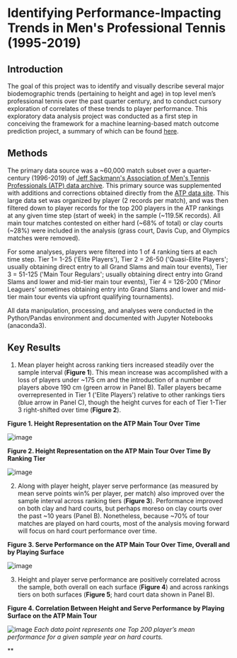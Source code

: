 # Identifying Performance-Impacting Trends in Men's Professional Tennis (1995-2019)
## Introduction
The goal of this project was to identify and visually describe several major biodemographic trends (pertaining to height and age) in top level men’s professional tennis over the past quarter century, and to conduct cursory exploration of correlates of these trends to player performance. This exploratory data analysis project was conducted as a first step in conceiving the framework for a machine learning-based match outcome prediction project, a summary of which can be found [here](https://github.com/ursus-maritimus-714/Mens-Tennis-Prediction#readme).

## Methods
The primary data source was a ~60,000 match subset over a quarter-century (1996-2019) of [Jeff Sackmann's Association of Men's Tennis Professionals (ATP) data archive](https://github.com/JeffSackmann/tennis_atp). This primary source was supplemented with additions and corrections obtained directly from the [ATP data site](https://www.atptour.com/en/scores/results-archive). This large data set was organized by player (2 records per match), and was then filtered down to player records for the top 200 players in the ATP rankings at any given time step (start of week) in the sample (~119.5K records). All main tour matches contested on either hard (~68% of total) or clay courts (~28%) were included in the analysis (grass court, Davis Cup, and Olympics matches were removed). 

For some analyses, players were filtered into 1 of 4 ranking tiers at each time step. Tier 1= 1-25 ('Elite Players'), Tier 2 = 26-50 ('Quasi-Elite Players'; usually obtaining direct entry to all Grand Slams and main tour events), Tier 3 = 51-125 ('Main Tour Regulars'; usually obtaining direct entry into Grand Slams and lower and mid-tier main tour events), Tier 4 = 126-200 ('Minor Leaguers' sometimes obtaining entry into Grand Slams and lower and mid-tier main tour events via upfront qualifying tournaments).    

All data manipulation, processing, and analyses were conducted in the Python/Pandas environment and documented with Jupyter Notebooks (anaconda3).

## Key Results

1) Mean player height across ranking tiers increased steadily over the sample interval (**Figure 1**). This mean increase was accomplished with a loss of players under ~175 cm and the introduction of a number of players above 190 cm (green arrow in Panel B). 
Taller players became overrepresented in Tier 1 ('Elite Players') relative to other rankings tiers (blue arrow in Panel C), though the height curves for each of Tier 1-Tier 3 right-shifted over time (**Figure 2**).

**Figure 1. Height Representation on the ATP Main Tour Over Time**

![image](https://github.com/ursus-maritimus-714/Trends-In-Mens-Tennis/assets/90933302/11acb8ca-6837-4930-acd5-aa10b13486c7)

**Figure 2. Height Representation on the ATP Main Tour Over Time By Ranking Tier**

![image](https://github.com/ursus-maritimus-714/Trends-In-Mens-Tennis/assets/90933302/d0e9aa50-f212-4b8b-ba48-dd214b01ade7)

2) Along with player height, player serve performance (as measured by mean serve points win% per player, per match) also improved over the sample interval across ranking tiers (**Figure 3**). Performance improved on both clay and hard courts, but perhaps moreso on clay courts over the past ~10 years (Panel B). Nonetheless, because ~70% of tour matches are played on hard courts, most of the analysis moving forward will focus on hard court performance over time.

**Figure 3. Serve Performance on the ATP Main Tour Over Time, Overall and by Playing Surface**

![image](https://github.com/ursus-maritimus-714/Trends-In-Mens-Tennis/assets/90933302/ba8c52e2-2aee-474c-b91d-d748c7ed228d)

3) Height and player serve performance are positively correlated across the sample, both overall on each surface (**Figure 4**) and across rankings tiers on both surfaces (**Figure 5**; hard court data shown in Panel B).

**Figure 4. Correlation Between Height and Serve Performance by Playing Surface on the ATP Main Tour**

![image](https://github.com/ursus-maritimus-714/Trends-In-Mens-Tennis/assets/90933302/95046b5a-deaf-404b-9f63-6df4d5f139f5)
*Each data point represents one Top 200 player’s mean performance for a given sample year on hard courts.*

**



